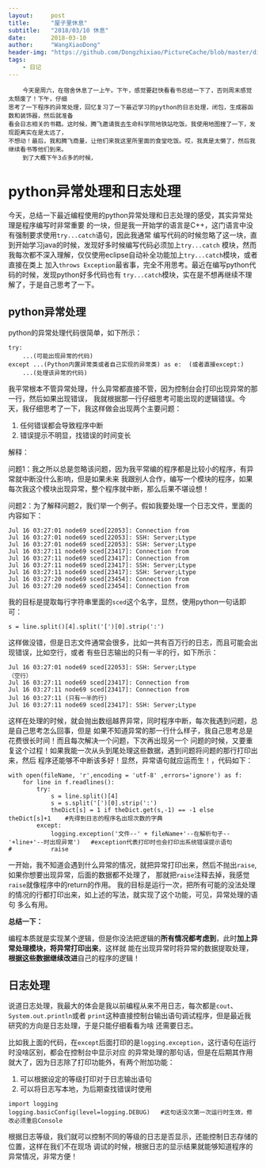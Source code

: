 ```yaml
---
layout:     post
title:      "屋子里休息"
subtitle:   "2018/03/10 休息"
date:       2018-03-10
author:     "WangXiaoDong"
header-img: "https://github.com/Dongzhixiao/PictureCache/blob/master/diaryPic/20180309.jpg?raw=true"
tags:
    - 日记
---
```


```
    今天是周六，在宿舍休息了一上午。下午，感觉要赶快看看书总结一下了，否则周末感觉太颓废了！下午，仔细
思考了一下程序的异常处理，回忆复习了一下最近学习的python的日志处理，闭包，生成器函数和装饰器，然后就准备
看会日志相关的书籍。这时候，腾飞邀请我去生命科学院地铁站吃饭。我使用地图搜了一下，发现距离实在是太远了，
不想动！最后，我和腾飞商量，让他们来我这里所里面的食堂吃饭。哎，我真是太懒了，然后我继续看书等他们到来。
    到了大概下午3点多的时候，
```

# python异常处理和日志处理

今天，总结一下最近编程使用的python异常处理和日志处理的感受，其实异常处理是程序编写时非常重要
的一块，但是我一开始学的语言是C\+\+，这门语言中没有强制要求使用`try...catch`语句，因此我通常
编写代码的时候忽略了这一块，直到开始学习java的时候，发现好多时候编写代码必须加上`try...catch`
模块，然而我每次都不深入理解，仅仅使用eclipse自动补全功能加上`try...catch`模块，或者直接在类上
加入`throws Exception`最省事，完全不用思考。最近在编写python代码的时候，发现python好多代码也有
`try...catch`模块，实在是不想再继续不理解了，于是自己思考了一下。

## python异常处理

python的异常处理代码很简单，如下所示：

```
try:
    ...(可能出现异常的代码)
except ...(Python内置异常类或者自己实现的异常类) as e:  (或者直接except:) 
    ...(处理该异常的代码)
```

我平常根本不管异常处理，什么异常都直接不管，因为控制台会打印出现异常的那一行，然后如果出现错误，
我就根据那一行仔细思考可能出现的逻辑错误。今天，我仔细思考了一下，我这样做会出现两个主要问题：

1. 任何错误都会导致程序中断
1. 错误提示不明显，找错误的时间变长

解释：

问题1：我之所以总是忽略该问题，因为我平常编的程序都是比较小的程序，有异常就中断没什么影响，但是如果未来
我跟别人合作，编写一个模块的程序，如果每次我这个模块出现异常，整个程序就中断，那么后果不堪设想！

问题2：为了解释问题2，我们举一个例子。假如我要处理一个日志文件，里面的内容如下：

```
Jul 16 03:27:01 node69 sced[22053]: Connection from 
Jul 16 03:27:01 node69 sced[22053]: SSH: Server;Ltype 
Jul 16 03:27:01 node69 sced[22053]: SSH: Server;Ltype
Jul 16 03:27:11 node69 sced[23417]: Connection from 
Jul 16 03:27:11 node69 sced[23417]: Connection from 
Jul 16 03:27:11 node69 sced[23417]: SSH: Server;Ltype
Jul 16 03:27:11 node69 sced[23417]: SSH: Server;Ltype
Jul 16 03:27:20 node69 sced[23454]: Connection from 
Jul 16 03:27:20 node69 sced[23454]: Connection from 
```

我的目标是提取每行字符串里面的`sced`这个名字，显然，使用python一句话即可：

`s = line.split()[4].split('[')[0].strip(':')`

这样做没错，但是日志文件通常会很多，比如一共有百万行的日志，而且可能会出现错误，比如空行，或者
有些日志输出的只有一半的行，如下所示：

```
Jul 16 03:27:01 node69 sced[22053]: SSH: Server;Ltype
（空行）
Jul 16 03:27:11 node69 sced[23417]: Connection from 
Jul 16 03:27:11 node69 sced[23417]: Connection from 
Jul 16 03:27:11 (只有一半的行)
Jul 16 03:27:11 node69 sced[23417]: SSH: Server;Ltype
```

这样在处理的时候，就会抛出数组越界异常，同时程序中断，每次我遇到问题，总是自己思考怎么回事，但是
如果不知道异常的那一行什么样子，我自己思考总是花费很长时间！而且每次解决一个问题，下次再出现另一个
问题的时候，又要重复这个过程！如果我能一次从头到尾处理这些数据，遇到问题将问题的那行打印出来，然后
程序还能够不中断该多好！显然，异常语句就应运而生！，代码如下：

```
with open(fileName, 'r',encoding = 'utf-8' ,errors='ignore') as f:
    for line in f.readlines():
        try:
            s = line.split()[4]
            s = s.split('[')[0].strip(':')
            theDict[s] = 1 if theDict.get(s,-1) == -1 else theDict[s]+1    #先得到日志的程序名出现次数的字典
        except:
            logging.exception('文件--' + fileName+'--在解析句子--'+line+'--时出现异常')   #exception代表打印时也会打印出系统错误提示语句
#           raise
```

一开始，我不知道会遇到什么异常的情况，就把异常打印出来，然后不抛出`raise`,如果你想要出现异常，后面的数据都不处理了，
那就把`raise`注释去掉，我感觉`raise`就像程序中的return的作用。
我的目标是运行一次，把所有可能的没法处理的情况的行都打印出来，如上述的写法，就实现了这个功能，可见，异常处理的语句
多么有用。

**总结一下：**

编程本质就是实现某个逻辑，但是你没法把逻辑的**所有情况都考虑到**，此时**加上异常处理模块，将异常打印出来**，这样就
能在出现异常时将异常的数据提取处理，**根据这些数据继续改进**自己的程序的逻辑！

## 日志处理

说道日志处理，我最大的体会是我以前编程从来不用日志，每次都是`cout`、`System.out.println`或者
`print`这种直接控制台输出语句调试程序，但是最近我研究的方向是日志处理，于是只能仔细看看为啥
还需要日志。

比如我上面的代码，在`except`后面打印的是`logging.exception`，这行语句在运行时没啥区别，都会在控制台中显示对应
的异常处理的那句话，但是在后期其作用就大了，因为日志除了打印功能外，有两个附加功能：

1. 可以根据设定的等级打印对于日志输出语句
2. 可以将日志写本地，为后期查找错误时使用
```
import logging
logging.basicConfig(level=logging.DEBUG)   #这句话没次第一次运行时生效，修改必须重启Console
```

根据日志等级，我们就可以控制不同的等级的日志是否显示，还能控制日志存储的位置，这样在我们不在现场
调试的时候，根据日志的显示结果就能够知道程序的异常情况，非常方便！
